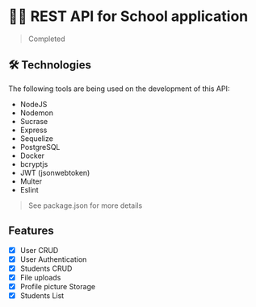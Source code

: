 # 👩‍🏫 REST API for School application
> Completed

## 🛠️ Technologies
The following tools are being used on the development of this API:
- NodeJS
- Nodemon
- Sucrase
- Express
- Sequelize
- PostgreSQL
- Docker
- bcryptjs
- JWT (jsonwebtoken)
- Multer
- Eslint
> See package.json for more details

## Features
- [x] User CRUD
- [x] User Authentication
- [x] Students CRUD
- [x] File uploads
- [x] Profile picture Storage
- [x] Students List

<!--

## 🚀 How can I run it?

Good question.

You need to have NodeJS and GIT installed on your device for running this project.
Also, be sure to have a database running on docker and make the needed alterations on the database config file for making the connection.

I truly recommend you to just create a .env file at the root of the project and put there variables needed in 'database.js' config file.

1. Clone the repository:
```sh
$ git clone https://github.com/heyloh/school-rest-api.git
```
2. Go to the project directory:
```sh
$ cd school-rest-api/
```
3. Install the dependencies:
```sh
$ yarn # or npm i
```
4. Run the server:
```sh
$ yarn dev # or npm run dev
```

Now you should be able to work on or just test the API.

-->
